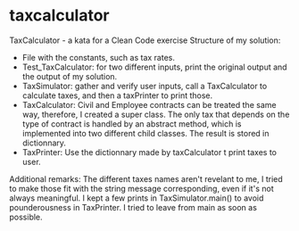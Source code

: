 # taxcalculator
TaxCalculator - a kata for a Clean Code exercise
Structure of my solution:
- File with the constants, such as tax rates.
- Test_TaxCalculator: for two different inputs, print the original output and the output of my solution.
- TaxSimulator: gather and verify user inputs, call a TaxCalculator to calculate taxes, and then a taxPrinter to print those.
- TaxCalculator: Civil and Employee contracts can be treated the same way, therefore, I created a super class. The only tax that depends on
the type of contract is handled by an abstract method, which is implemented into two different child classes. The result is stored in dictionnary.
- TaxPrinter: Use the dictionnary made by taxCalculator t print taxes to user.

Additional remarks:
The different taxes names aren't revelant to me, I tried to make those fit with the string message corresponding, even if it's not always meaningful.
I kept a few prints in TaxSimulator.main() to avoid pounderousness in TaxPrinter.
I tried to leave from main as soon as possible.


